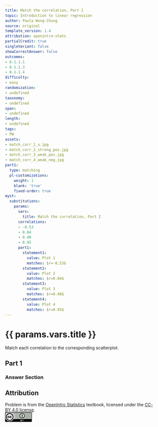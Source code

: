 ```yaml
---
title: Match the correlation, Part I
topic: Introduction to linear regression
author: Paula Wong-Chung
source: original
template_version: 1.4
attribution: openintro-stats
partialCredit: true
singleVariant: false
showCorrectAnswer: false
outcomes:
- 8.1.1.1
- 8.1.1.3
- 8.1.1.4
difficulty:
- easy
randomization:
- undefined
taxonomy:
- undefined
span:
- undefined
length:
- undefined
tags:
- PW
assets:
- match_corr_1_u.jpg
- match_corr_2_strong_pos.jpg
- match_corr_3_weak_pos.jpg
- match_corr_4_weak_neg.jpg
part1:
  type: matching
  pl-customizations:
    weight: 1
    blank: 'true'
    fixed-order: true
myst:
  substitutions:
    params:
      vars:
        title: Match the correlation, Part I
      correlations:
      - -0.53
      - 0.04
      - 0.48
      - 0.95
      part1:
        statement1:
          value: Plot 1
          matches: $r=-0.53$
        statement2:
          value: Plot 2
          matches: $r=0.04$
        statement3:
          value: Plot 3
          matches: $r=0.48$
        statement4:
          value: Plot 4
          matches: $r=0.95$
---
```

# {{ params.vars.title }}
Match each correlation to the corresponding scatterplot.

<pl-figure file-name="figure 1.png" type="dynamic" width="500px"></pl-figure>

## Part 1

### Answer Section

## Attribution

Problem is from the [OpenIntro Statistics](https://openintro.org/book/os/) textbook, licensed under the [CC-BY 4.0 license](https://creativecommons.org/licenses/by/4.0/).<br>![Image representing the Creative Commons 4.0 BY license.](https://raw.githubusercontent.com/firasm/bits/master/by.png)